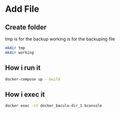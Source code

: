 # Add File

## Create folder

tmp is for the backup
working is for the backuping file

```bash
mkdir tmp 
mkdir working
```

## How i run it 

```bash
docker-compose up --build
```

## How i exec it

```bash
docker exec -it docker_bacula-dir_1 bconsole
```